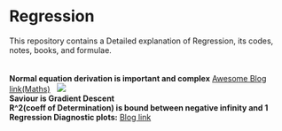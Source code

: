 # Regression

This repository contains a Detailed explanation of Regression, its codes, notes, books, and formulae.<br><br><br>
**Normal equation derivation is important and complex** [Awesome Blog link(Maths)](https://medium.com/swlh/understanding-mathematics-behind-normal-equation-in-linear-regression-aa20dc5a0961) &nbsp;&nbsp;![](https://media.geeksforgeeks.org/wp-content/uploads/Untitled-drawing-1-10.png)<br>
**Saviour is Gradient Descent**<br>
**R^2(coeff of Determination) is bound between negative infinity and 1**<br>
**Regression Diagnostic plots:** [Blog link](https://data.library.virginia.edu/diagnostic-plots/)
